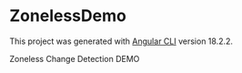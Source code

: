 # ZonelessDemo

This project was generated with [Angular CLI](https://github.com/angular/angular-cli) version 18.2.2.

Zoneless Change Detection DEMO